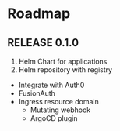 # Roadmap

## RELEASE 0.1.0

1. Helm Chart for applications
1. Helm repository with registry

* Integrate with Auth0
* FusionAuth
* Ingress resource domain
  * Mutating webhook
  * ArgoCD plugin
